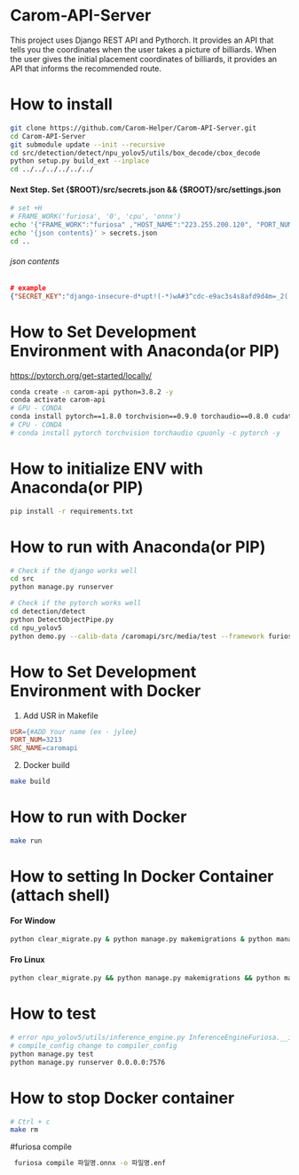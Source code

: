 # Carom-API-Server
This project uses Django REST API and Pythorch. It provides an API that tells you the coordinates when the user takes a picture of billiards. When the user gives the initial placement coordinates of billiards, it provides an API that informs the recommended route.

# How to install
```bash
git clone https://github.com/Carom-Helper/Carom-API-Server.git
cd Carom-API-Server
git submodule update --init --recursive
cd src/detection/detect/npu_yolov5/utils/box_decode/cbox_decode
python setup.py build_ext --inplace
cd ../../../../../../

```
#### Next Step. Set {$ROOT}/src/secrets.json && {$ROOT}/src/settings.json
```bash
# set +H
# FRAME_WORK('furiosa', '0', 'cpu', 'onnx')
echo '{"FRAME_WORK":"furiosa" ,"HOST_NAME":"223.255.200.120", "PORT_NUM":"7576"}' > settings.json
echo '{json contents}' > secrets.json
cd ..
```
###### json contents
```json
# example
{"SECRET_KEY":"django-insecure-d*upt!(-*)wA#3^cdc-e9ac3s4s8afd9d4m=_2(!a+2v&@1avs2s4v="}
```

# How to Set Development Environment with Anaconda(or PIP)
https://pytorch.org/get-started/locally/
```bash
conda create -n carom-api python=3.8.2 -y
conda activate carom-api
# GPU - CONDA
conda install pytorch==1.8.0 torchvision==0.9.0 torchaudio==0.8.0 cudatoolkit=11.1 -c pytorch -c conda-forge -y
# CPU - CONDA
# conda install pytorch torchvision torchaudio cpuonly -c pytorch -y
```

# How to initialize ENV with Anaconda(or PIP)
```bash
pip install -r requirements.txt
```

# How to run with Anaconda(or PIP)
```bash
# Check if the django works well
cd src
python manage.py runserver
```
```bash
# Check if the pytorch works well
cd detection/detect
python DetectObjectPipe.py
cd npu_yolov5
python demo.py --calib-data /caromapi/src/media/test --framework furiosa --input /caromapi/src/media/test2/sample.jpg --model /caromapi/src/detection/detect/weights/npu_yolo_ball
```

# How to Set  Development Environment with Docker
1. Add USR in Makefile
```Makefile
USR={#ADD Your name (ex - jylee}
PORT_NUM=3213
SRC_NAME=caromapi
```
2. Docker build
```bash
make build
```

# How to run with Docker
```bash
make run
```

# How to setting In Docker Container (attach shell)
#### For Window
```bash
python clear_migrate.py & python manage.py makemigrations & python manage.py makeviewmigrations & python manage.py migrate & echo import init_setter | python manage.py shell_plus
```
#### Fro Linux
```bash
python clear_migrate.py && python manage.py makemigrations && python manage.py makeviewmigrations && python manage.py migrate && echo "import init_setter" | python manage.py shell_plus
```

# How to test
```bash
# error npu_yolov5/utils/inference_engine.py InferenceEngineFuriosa.__init__
# compile_config change to compiler_config
python manage.py test
python manage.py runserver 0.0.0.0:7576
```

# How to stop Docker container
```bash
# Ctrl + c
make rm
```

#furiosa compile 
```bash
 furiosa compile 파일명.onnx -o 파일명.enf
```
